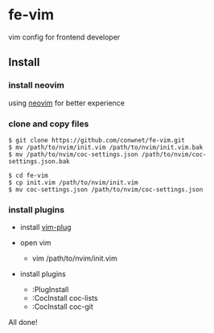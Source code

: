 # fe-vim

vim config for frontend developer

## Install

### install neovim

using [neovim](https://github.com/neovim/neovim) for better experience

### clone and copy files

~~~shell
$ git clone https://github.com/conwnet/fe-vim.git
$ mv /path/to/nvim/init.vim /path/to/nvim/init.vim.bak
$ mv /path/to/nvim/coc-settings.json /path/to/nvim/coc-settings.json.bak

$ cd fe-vim
$ cp init.vim /path/to/nvim/init.vim
$ mv coc-settings.json /path/to/nvim/coc-settings.json
~~~

### install plugins

- install [vim-plug](https://github.com/junegunn/vim-plug)

- open vim
    - vim /path/to/nvim/init.vim

- install plugins
    - :PlugInstall
    - :CocInstall coc-lists
    - :CocInstall coc-git

All done!
